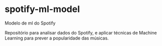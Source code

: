 # spotify-ml-model
Modelo de ml do Spotify 

Repositório para analisar dados do Spotify, e aplicar técnicas de Machine Learning para prever a popularidade das músicas.
